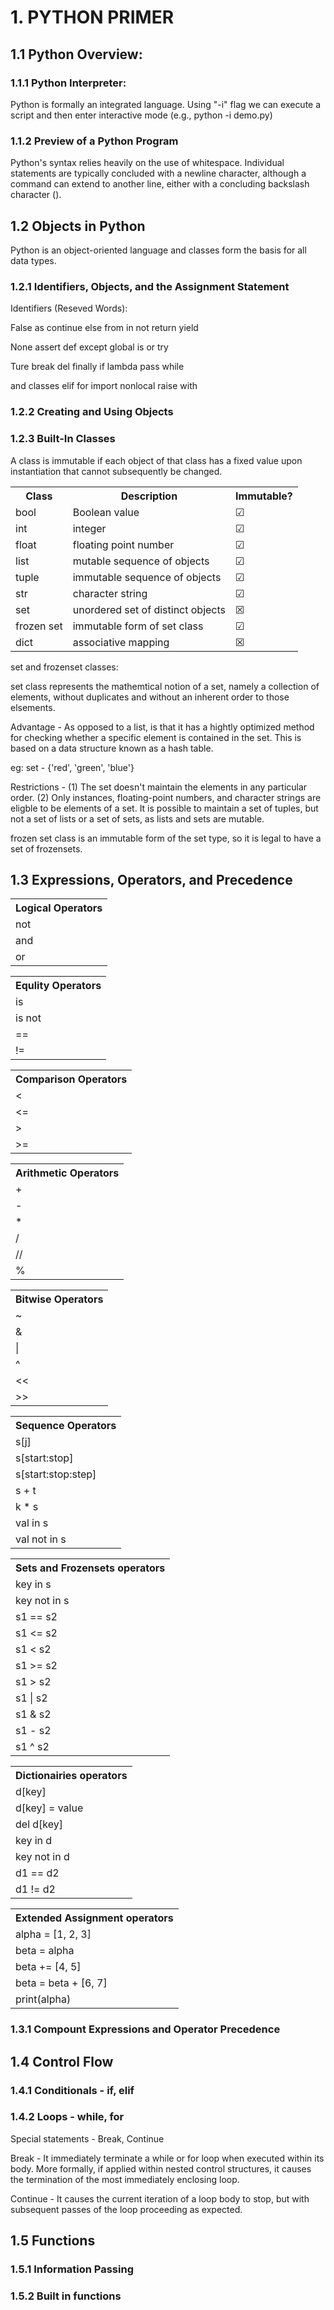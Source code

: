 # 1. PYTHON PRIMER


## 1.1 Python Overview:
### 1.1.1 Python Interpreter:
Python is formally an integrated language.
Using "-i" flag we can execute a script and then enter interactive mode (e.g., python -i demo.py)

### 1.1.2 Preview of a Python Program
Python's syntax relies heavily on the use of whitespace.
Individual statements are typically concluded with a newline character, although a command can extend to another line, either with a concluding backslash character (\).

## 1.2 Objects in Python
Python is an object-oriented language and classes form the basis for all data types.

### 1.2.1 Identifiers, Objects, and the Assignment Statement
Identifiers (Reseved Words):

False       as      continue     else    from    in       not     return  yield

None        assert  def          except  global  is       or      try

Ture        break   del          finally if      lambda   pass    while

and         classes elif         for     import  nonlocal raise   with

### 1.2.2 Creating and Using Objects

### 1.2.3 Built-In Classes
A class is immutable if each object of that class has a fixed value upon instantiation that cannot subsequently be changed.

<table>
  <tr>
    <th>Class</th>
    <th>Description</th>
    <th>Immutable?</th>
  </tr>

  <tr>
    <td>bool</td>
    <td>Boolean value</td>
    <td>&#x2611;</td>
  </tr>

  <tr>
    <td>int</td>
    <td>integer</td>
    <td>&#9745;</td>
  </tr>

  <tr>
    <td>float</td>
    <td>floating point number</td>
    <td>&#9745;</td>
  </tr>

  <tr>
    <td>list</td>
    <td>mutable sequence of objects</td>
    <td>&#9745;</td>
  </tr>

  <tr>
    <td>tuple</td>
    <td>immutable sequence of objects</td>
    <td>&#9745;</td>
  </tr>

  <tr>
    <td>str</td>
    <td>character string</td>
    <td>&#9745;</td>
  </tr>

  <tr>
    <td>set</td>
    <td>unordered set of distinct objects</td>
    <td>&#x2612;</td>
  </tr>

  <tr>
    <td>frozen set</td>
    <td>immutable form of set class</td>
    <td>&#9745;</td>
  </tr>

  <tr>
    <td>dict</td>
    <td>associative mapping</td>
    <td>&#9746;</td>
  </tr>
</table>

set and frozenset classes:

set class represents the mathemtical notion of a set, namely a collection of elements, without duplicates and without an inherent order to those elsements.

Advantage - As opposed to a list, is that it has a hightly optimized method for checking whether a specific element is contained in the set. This is based on a data structure known as a hash table.

eg: set - {'red', 'green', 'blue'}

Restrictions -
(1) The set doesn't maintain the elements in any particular order.
(2) Only instances, floating-point numbers, and character strings are eligble to be elements of a set.
It is possible to maintain a set of tuples, but not a set of lists or a set of sets, as lists and sets are mutable.

frozen set class is an immutable form of the set type, so it is legal to have a set of frozensets.


## 1.3 Expressions, Operators, and Precedence

<table>
  <tr>
    <tr><th>Logical Operators</th></tr>
    <tr><td>not</td></tr>
    <tr><td>and</td></tr>
    <tr><td>or</td></tr>
  </tr>
</table>

<table>
  <tr>
    <tr><th>Equlity Operators</th></tr>
    <tr><td>is</td></tr>
    <tr><td>is not</td></tr>
    <tr><td>==</td></tr>
    <tr><td>!=</td></tr>
  </tr>
</table>

<table>
  <tr>
    <tr><th>Comparison Operators</th></tr>
    <tr><td><</td></tr>
    <tr><td><=</td></tr>
    <tr><td>></td></tr>
    <tr><td>>=</td></tr>
  </tr>
</table>

<table>
  <tr>
    <tr><th>Arithmetic Operators</th></tr>
    <tr><td>+</td></tr>
    <tr><td>-</td></tr>
    <tr><td>*</td></tr>
    <tr><td>/</td></tr>
    <tr><td>//</td></tr>
    <tr><td>%</td></tr>
  </tr>
</table>

<table>
  <tr>
    <tr><th>Bitwise Operators</th></tr>
    <tr><td>~</td></tr>
    <tr><td>&</td></tr>
    <tr><td>|</td></tr>
    <tr><td>^</td></tr>
    <tr><td><<</td></tr>
    <tr><td>>></td></tr>
  </tr>
</table>

<table>
  <tr>
    <tr><th>Sequence Operators</th></tr>
    <tr><td>s[j]</td></tr>
    <tr><td>s[start:stop]</td></tr>
    <tr><td>s[start:stop:step]</td></tr>
    <tr><td>s + t</td></tr>
    <tr><td>k * s</td></tr>
    <tr><td>val in s</td></tr>
    <tr><td>val not in s</td></tr>
  </tr>
</table>

<table>
  <tr>
    <tr><th>Sets and Frozensets operators</th></tr>
    <tr><td>key in s</td></tr>
    <tr><td>key not in s</td></tr>
    <tr><td>s1 == s2</td></tr>
    <tr><td>s1 <= s2</td></tr>
    <tr><td>s1 < s2</td></tr>
    <tr><td>s1 >= s2</td></tr>
    <tr><td>s1 > s2</td></tr>
    <tr><td>s1 | s2</td></tr>
    <tr><td>s1 & s2</td></tr>
    <tr><td>s1 - s2</td></tr>
    <tr><td>s1 ^ s2</td></tr>
  </tr>
</table>

<table>
  <tr>
    <tr><th>Dictionairies operators</th></tr>
    <tr><td>d[key]</td></tr>
    <tr><td>d[key] = value</td></tr>
    <tr><td>del d[key]</td></tr>
    <tr><td>key in d</td></tr>
    <tr><td>key not in d</td></tr>
    <tr><td>d1 == d2</td></tr>
    <tr><td>d1 != d2</td></tr>
  </tr>
</table>

<table>
  <tr>
    <tr><th>Extended Assignment operators</th></tr>
    <tr><td>alpha = [1, 2, 3]</td></tr>
    <tr><td>beta = alpha</td></tr>
    <tr><td>beta += [4, 5]</td></tr>
    <tr><td>beta = beta + [6, 7]</td></tr>
    <tr><td>print(alpha)</td></tr>
  </tr>
</table>


### 1.3.1 Compount Expressions and Operator Precedence

## 1.4 Control Flow
### 1.4.1 Conditionals - if, elif
### 1.4.2 Loops - while, for
Special statements - Break, Continue

Break - It immediately terminate a while or for loop when executed within its body. More formally, if applied within nested control structures, it causes the termination of the most immediately enclosing loop.

Continue - It causes the current iteration of a loop body to stop, but with subsequent passes of the loop proceeding as expected.

## 1.5 Functions
### 1.5.1 Information Passing
### 1.5.2 Built in functions

